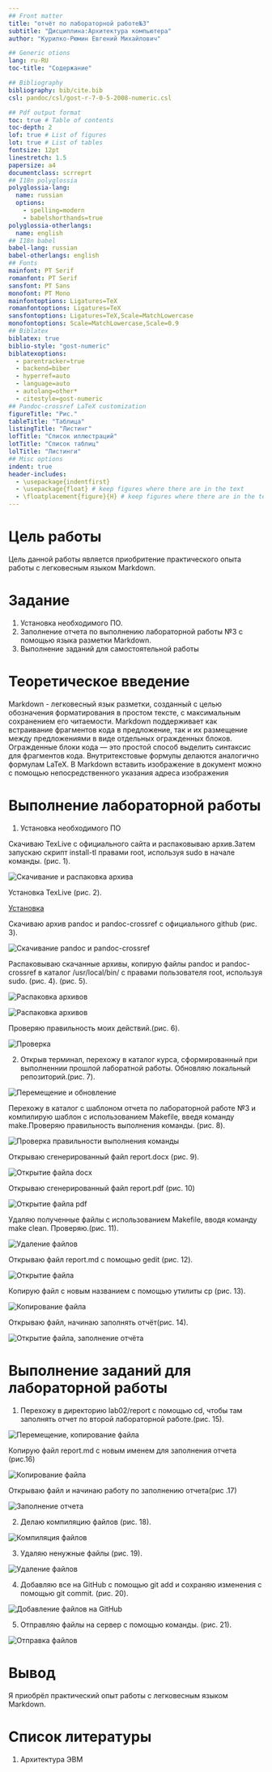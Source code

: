 ```yaml
---
## Front matter
title: "отчёт по лабораторной работе№3"
subtitle: "Дисциплина:Архитектура компьютера"
author: "Курилко-Рюмин Евгений Михайлович"

## Generic otions
lang: ru-RU
toc-title: "Содержание"

## Bibliography
bibliography: bib/cite.bib
csl: pandoc/csl/gost-r-7-0-5-2008-numeric.csl

## Pdf output format
toc: true # Table of contents
toc-depth: 2
lof: true # List of figures
lot: true # List of tables
fontsize: 12pt
linestretch: 1.5
papersize: a4
documentclass: scrreprt
## I18n polyglossia
polyglossia-lang:
  name: russian
  options:
	- spelling=modern
	- babelshorthands=true
polyglossia-otherlangs:
  name: english
## I18n babel
babel-lang: russian
babel-otherlangs: english
## Fonts
mainfont: PT Serif
romanfont: PT Serif
sansfont: PT Sans
monofont: PT Mono
mainfontoptions: Ligatures=TeX
romanfontoptions: Ligatures=TeX
sansfontoptions: Ligatures=TeX,Scale=MatchLowercase
monofontoptions: Scale=MatchLowercase,Scale=0.9
## Biblatex
biblatex: true
biblio-style: "gost-numeric"
biblatexoptions:
  - parentracker=true
  - backend=biber
  - hyperref=auto
  - language=auto
  - autolang=other*
  - citestyle=gost-numeric
## Pandoc-crossref LaTeX customization
figureTitle: "Рис."
tableTitle: "Таблица"
listingTitle: "Листинг"
lofTitle: "Список иллюстраций"
lotTitle: "Список таблиц"
lolTitle: "Листинги"
## Misc options
indent: true
header-includes:
  - \usepackage{indentfirst}
  - \usepackage{float} # keep figures where there are in the text
  - \floatplacement{figure}{H} # keep figures where there are in the text
---
```


# Цель работы

Цель данной работы является приобритение практического опыта работы с легковесным языком Markdown.

# Задание


1. Установка необходимого ПО.
2. Заполнение отчета по выполнению лабораторной работы №3 с помощью языка разметки Markdown.
3. Выполнение заданий для самостоятельной работы

# Теоретическое введение

Markdown - легковесный язык разметки, созданный с целью обозначения форматирования в простом тексте,
с максимальным сохранением его читаемости. Markdown поддерживает как встраивание фрагментов кода в предложение, так и их размещение между предложениями в виде отдельных огражденных блоков. Огражденные блоки
кода — это простой способ выделить синтаксис для фрагментов кода. Внутритекстовые формулы делаются аналогично формулам LaTeX. В Markdown вставить изображение в документ можно с помощью непосредственного указания адреса
изображения

# Выполнение лабораторной работы

1. Установка необходимого ПО

 Скачиваю TexLive с официального сайта и распаковываю архив.Затем запускаю скрипт install-tl  правами root, используя sudo в начале команды. (рис. 1).
 
![Скачивание и распаковка архива](image/lab3/1.png)

Установка TexLive (рис. 2).









[Установка](image/lab3/2.png)










  Скачиваю архив pandoc и pandoc-crossref c официального github (рис. 3).
 
![Cкачивание pandoc и pandoc-crossref ](image/lab3/3.png)

  Распаковываю скачанные архивы, копирую файлы pandoc и pandoc-crossref в каталог /usr/local/bin/ с правами пользователя root, используя sudo. (рис. 4).
  (рис. 5).

![Распаковка архивов](image/lab3/4.png)

![Распаковка архивов](image/lab3/5.png)

Проверяю правильность моих действий.(рис. 6).


![Проверка](image/lab3/6.png)

2. Открыв терминал, перехожу в каталог курса, сформированный при выполненнии прошлой лаборатной работы. Обновляю локальный репозиторий.(рис. 7).

![Перемещение и обновление](image/lab3/7.png)


Перехожу в каталог с шаблоном отчета по лабораторной работе №3 и компилирую шаблон с использованием Makefile, введя команду make.Проверяю правильность выполнения команды. (рис. 8).
 
![Проверка правильности выполнения команды](image/lab3/8.png)

  Открываю сгенерированный файл report.docx  (рис. 9).
 
![Открытие файла docx](image/lab3/9.png)

  Открываю сгенерированный файл report.pdf (рис. 10)

![Открытие файла pdf](image/lab3/10.png)

  Удаляю полученные файлы с использованием Makefile, вводя команду make clean. Проверяю.(рис. 11).
 
![Удаление файлов](image/lab3/11.png)

  Открываю файл report.md с помощью gedit (рис. 12).
 
![Открытие файла](image/lab3/12.png)

  Копирую файл с новым названием с помощью утилиты cp (рис. 13).

![Копирование файла](image/lab3/13.png)

  Открываю файл, начинаю заполнять отчёт(рис. 14).
 
![Открытие файла, заполнение отчёта](image/lab3/14.png)

# Выполнение заданий для лабораторной работы

  1. Перехожу в директорию lab02/report с помощью cd, чтобы там заполнять отчет по второй лабораторной работе.(рис. 15).
 
![Перемещение, копирование файла](image/lab3/15.png)

Копирую файл report.md с новым именем для заполнения отчета (рис.16)

![Копирование файла](image/lab3/16.png)

Открываю файл и начинаю работу по заполнению отчета(рис .17)

![Заполнение отчета](image/lab3/17.png)

  2. Делаю компиляцию файлов (рис. 18).
 
![Компиляция файлов](image/lab3/18.png)

  3. Удаляю ненужные файлы (рис. 19).
 
 ![Удаление файлов](image/lab3/19.png)
 
  4. Добавляю все на GitHub с помощью git add и сохраняю изменения с помощью git commit. (рис. 20).
 
![Добавление файлов на GitHub](image/lab3/20.png)

  5. Отправляю файлы на сервер с помощью команды. (рис. 21).
 
![Отправка файлов](image/lab3/21.png)

# Вывод

  Я приобрёл практический опыт работы с легковесным языком Markdown.
 
# Список литературы
 
   1. Архитектура ЭВМ

